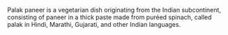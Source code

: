 Palak paneer  is a vegetarian dish originating from the Indian subcontinent, consisting of paneer in a thick paste made from puréed spinach, called palak in Hindi, Marathi, Gujarati, and other Indian languages.